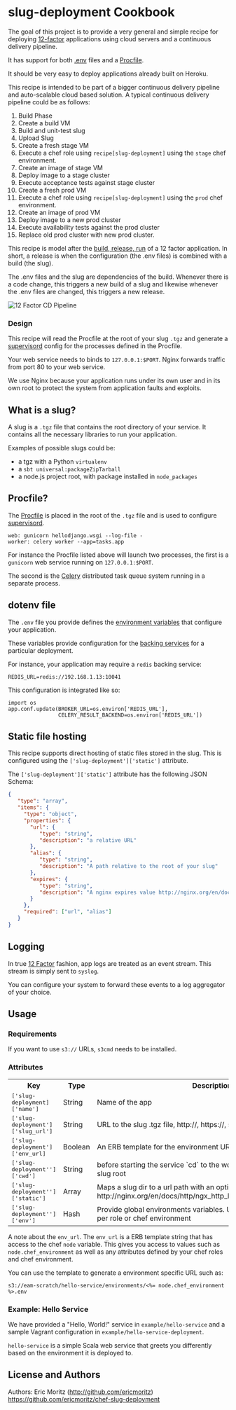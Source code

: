 # slug-deployment Cookbook

The goal of this project is to provide a very general and simple
recipe for deploying [12-factor](http://12factor.net/) applications
using cloud servers and a continuous delivery pipeline.

It has support for both [.env](https://github.com/bkeepers/dotenv)
files and a [Procfile](https://devcenter.heroku.com/articles/procfile).

It should be very easy to deploy applications already built on Heroku.

This recipe is intended to be part of a bigger continuous delivery
pipeline and auto-scalable cloud based solution.  A typical continuous
delivery pipeline could be as follows:

1. Build Phase
  1. Create a build VM
  2. Build and unit-test slug
  3. Upload Slug
2. Create a fresh stage VM
  1. Execute a chef role using `recipe[slug-deployment]` using the
     `stage` chef environment.
  2. Create an image of stage VM
  3. Deploy image to a stage cluster
  4. Execute acceptance tests against stage cluster
3. Create a fresh prod VM
  1. Execute a chef role using `recipe[slug-deployment]` using the
     `prod` chef environment.
  2. Create an image of prod VM
  3. Deploy image to a new prod cluster
  4. Execute availability tests against the prod cluster
  5. Replace old prod cluster with new prod cluster.

This recipe is model after the
[build, release, run](http://12factor.net/build-release-run) of a 12
factor application.  In short, a release is when the configuration
(the .env files) is combined with a build (the slug).

The .env files and the slug are dependencies of the build.  Whenever
there is a code change, this triggers a new build of a slug and
likewise whenever the .env files are changed, this triggers a new
release.

![12 Factor CD Pipeline](https://raw.githubusercontent.com/ericmoritz/chef-slug-deployment/master/docs/static/12_factor_cd.png)

### Design

This recipe will read the Procfile at the root of your slug `.tgz` and
generate a [supervisord](http://supervisord.org/) config for the
processes defined in the Procfile.

Your web service needs to binds to `127.0.0.1:$PORT`.  Nginx forwards
traffic from port 80 to your web service.

We use Nginx because your application runs under its own user and in
its own root to protect the system from application faults and
exploits.

## What is a slug?

A slug is a `.tgz` file that contains the root directory of your
service. It contains all the necessary libraries to run your application.

Examples of possible slugs could be:

 * a tgz with a Python `virtualenv`
 * a `sbt universal:packageZipTarball`
 * a node.js project root, with package installed in `node_packages`

## Procfile?

The [Procfile](https://devcenter.heroku.com/articles/procfile) is
placed in the root of the `.tgz` file and is used to configure
[supervisord](http://supervisord.org/).

```
web: gunicorn hellodjango.wsgi --log-file -
worker: celery worker --app=tasks.app
```

For instance the Procfile listed above will launch two processes, the
first is a `gunicorn` web service running on `127.0.0.1:$PORT`.

The second is the [Celery](http://www.celeryproject.org/) distributed
task queue system running in a separate process.

## dotenv file

The `.env` file you provide defines the [environment variables](http://12factor.net/config) that
configure your application.

These variables provide configuration for the
[backing services](http://12factor.net/backing-services) for a
particular deployment.

For instance, your application may require a `redis` backing service:

```
REDIS_URL=redis://192.168.1.13:10041
```

This configuration is integrated like so:

```
import os
app.conf.update(BROKER_URL=os.environ['REDIS_URL'],
                CELERY_RESULT_BACKEND=os.environ['REDIS_URL'])
```

## Static file hosting

This recipe supports direct hosting of static files stored in the slug.
This is configured using the `['slug-deployment']['static']` attribute.

The `['slug-deployment']['static']` attribute has the following JSON
Schema:

```json
{
   "type": "array",
   "items": {
     "type": "object",
	 "properties": {
	   "url": {
	      "type": "string",
		  "description": "a relative URL"
       },
	   "alias": {
	      "type": "string",
		  "description": "A path relative to the root of your slug"
	   },
	   "expires": {
	      "type": "string",
		  "description": "A nginx expires value http://nginx.org/en/docs/http/ngx_http_headers_module.html#expires"
	   }
	 },
	 "required": ["url", "alias"]
   }
}
```

## Logging

In true [12 Factor](http://12factor.net/logs) fashion, app logs are
treated as an event stream.  This stream is simply sent to `syslog`.

You can configure your system to forward these events to a log
aggregator of your choice.

## Usage

### Requirements

If you want to use `s3://` URLs, `s3cmd` needs to be installed.

### Attributes

<table>
  <tr>
    <th>Key</th>
    <th>Type</th>
    <th>Description</th>
  </tr>
  <tr>
    <td><tt>['slug-deployment]['name']</tt></td>
    <td>String</td>
    <td>Name of the app</td>
  </tr>
  <tr>
    <td><tt>['slug-deployment']['slug_url']</tt></td>
    <td>String</td>
    <td>URL to the slug .tgz file, http://, https://, s3://</td>
  </tr>
  <tr>
    <td><tt>['slug-deployment']['env_url]</tt></td>
    <td>Boolean</td>
    <td>An ERB template for the environment URL, http://, https://, s3://</td>
  </tr>
  <tr>
    <td><tt>['slug-deployment'']['cwd']</tt></td>
    <td>String</td>
    <td>before starting the service `cd` to the working directory relative to the slug root</td>
  </tr>
  <tr>
    <td><tt>['slug-deployment'']['static']</tt></td>
    <td>Array</td>
    <td>Maps a slug dir to a url path with an optional expires key http://nginx.org/en/docs/http/ngx_http_headers_module.html#expires
    </td>
  </tr>

  <tr>
    <td><tt>['slug-deployment'']['env']</tt></td>
    <td>Hash</td>
    <td>Provide global environments variables. Useful for setting a global env per role or chef environment
    </td>
  </tr>

</table>




A note about the `env_url`.  The `env_url` is a ERB template string
that has access to the chef `node` variable.  This gives you access to
values such as `node.chef_environment` as well as any attributes
defined by your chef roles and chef environment.

You can use the template to generate a environment specific URL such as:

```
s3://eam-scratch/hello-service/environments/<%= node.chef_environment %>.env
```

### Example: Hello Service

We have provided a "Hello, World!" service in `example/hello-service`
and a sample Vagrant configuration in
`example/hello-service-deployment`.

`hello-service` is a simple Scala web service that greets you
differently based on the environment it is deployed to.

## License and Authors

Authors: Eric Moritz (http://github.com/ericmoritz)
https://github.com/ericmoritz/chef-slug-deployment
